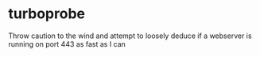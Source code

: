 # turboprobe
Throw caution to the wind and attempt to loosely deduce if a webserver is running on port 443 as fast as I can
